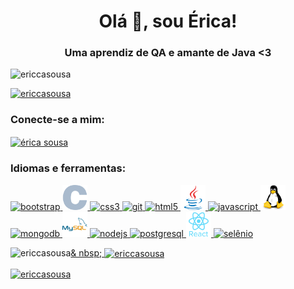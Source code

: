 <h1 align = "center"> Olá 👋, sou Érica! </h1>
<h3 align = "center"> Uma aprendiz de QA e amante de Java <3 </h3>

<p align = "left"> <img src = "https://komarev.com/ghpvc/?username=ericcasousa&label=Profile%20views&color=0e75b6&style=flat" alt = "ericcasousa" /> </p>

<p align = "left"> <a href = "https://github.com/ryo-ma/github-profile-trophy"> <img src = "https://github-profile-trophy.vercel.app/?username=ericcasousa" alt = "ericcasousa" /> </a> </p>

<h3 align = "left"> Conecte-se a mim: </h3>
<p align = "left">
<a href = "https://linkedin.com/in/érica sousa "target =" em branco "> <img align = "center" src = "https://raw.githubusercontent.com/rahuldkjain/github-profile-readme-generator/neutral-icons/src/images/icons/Social/linked-in-alt.svg "alt =" érica sousa "altura =" 30 "largura =" 40 "/> </a>
</p>

<h3 align = "left"> Idiomas e ferramentas: </h3>
<p align = "left"> <a href="https://getbootstrap.com" target="_blank"> <img src = "https://raw.githubusercontent.com/devicons/devicon/master/icons/ bootstrap / bootstrap-plain-wordmark.svg "alt =" bootstrap "width =" 40 "height =" 40 "/> </a> <a href =" https://www.cprogramming.com/ "target =" _blank "> <img src =" https://raw.githubusercontent.com/devicons/devicon/master/icons/c/c-original.svg "alt =" c "width =" 40 "height =" 40 "/ > </a> <a href="https://www.w3schools.com/css/" target="_blank"> <img src = "https: //raw.githubusercontent.com / devicons / devicon / master / icons / css3 / css3-original-wordmark.svg "alt =" css3 "width =" 40 "height =" 40 "/> </a> <a href =" https: // git-scm.com/ "target =" _ blank "> <img src =" https://www.vectorlogo.zone/logos/git-scm/git-scm-icon.svg "alt =" git "width =" 40 "height =" 40 "/> </a> <a href="https://www.w3.org/html/" target="_blank"> <img src =" https: //raw.githubusercontent. com / devicons / devicon / master / icons / html5 / html5-original-wordmark.svg "alt =" html5 "width =" 40 "height =" 40 "/> </a> <a href =" https: // www.java.com "target =" _ blank "> <img src = "https://raw.githubusercontent.com/devicons/devicon/master/icons/java/java-original.svg" alt = "java" width = "40" height = "40" /> </ a > <a href="https://developer.mozilla.org/en-US/docs/Web/JavaScript" target="_blank"> <img src = "https://raw.githubusercontent.com/devicons/devicon /master/icons/javascript/javascript-original.svg "alt =" javascript "width =" 40 "height =" 40 "/> </a> <a href =" https://www.linux.org/ " target = "_ blank"> <img src = "https://raw.githubusercontent.com/devicons/devicon/master/icons/linux/linux-original.svg" alt = "linux" width = "40" height = " 40 "/> </a><a href="https://www.mongodb.com/" target="_blank"> <img src = "https://raw.githubusercontent.com/devicons/devicon/master/icons/mongodb/mongodb-original -wordmark.svg "alt =" mongodb "width =" 40 "height =" 40 "/> </a> <a href="https://www.mysql.com/" target="_blank"> <img src = "https://raw.githubusercontent.com/devicons/devicon/master/icons/mysql/mysql-original-wordmark.svg" alt = "mysql" width = "40" height = "40" /> </ a> <a href="https://nodejs.org" target="_blank"> <img src = "https://raw.githubusercontent.com/devicons/devicon/master/icons/nodejs/nodejs-original- marca nominativa.svg "alt =" nodejs "width =" 40 "height =" 40 "/> </a> <a href="https://www.postgresql.org" target="_blank"> <img src =" https : //raw.githubusercontent.com/devicons/devicon/master/icons/postgresql/postgresql-original-wordmark.svg "alt =" postgresql "width =" 40 "height =" 40 "/> </a> <a href = "https://reactjs.org/" target = "_ blank"> <img src = "https://raw.githubusercontent.com/devicons/devicon/master/icons/react/react-original-wordmark.svg "alt =" react "width =" 40 "height =" 40 "/> </a> <a href="https://www.selenium.dev" target="_blank"> <img src = "https://raw.githubusercontent.com/detain/svg-logos/780f25886640cef088af994181646db2f6b1a3f8/svg/selenium-logo.svg" alt = "selênio" width = "40" height = "40" /> </ a > </p>

<p> <img align = "left" src = "https://github-readme-stats.vercel.app/api/top-langs?username=ericcasousa&show_icons=true&locale=en&layout=compact" alt = "ericcasousa" /> </p>

<p> & nbsp; <img align = "center" src = "https://github-readme-stats.vercel.app/api?username=ericcasousa&show_icons=true&locale=en" alt = "ericcasousa" /> </p>

<p> <img align = "center" src = "https://github-readme-streak-stats.herokuapp.com/?user=ericcasousa&" alt = "ericcasousa" /> </p>
